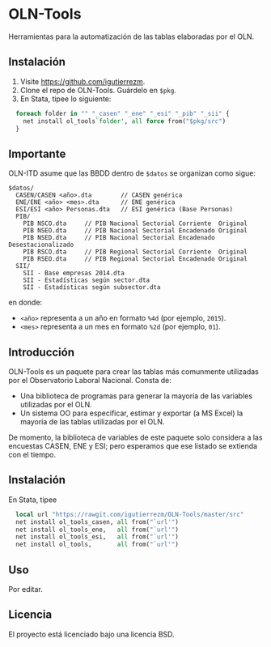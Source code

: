 OLN-Tools
=========

Herramientas para la automatización de las tablas elaboradas por el OLN.

Instalación
-----------

1. Visite https://github.com/igutierrezm.
2. Clone el repo de OLN-Tools. Guárdelo en ``$pkg``.
3. En Stata, tipee lo siguiente:
```stata
  foreach folder in "" "_casen" "_ene" "_esi" "_pib" "_sii" {
  	net install ol_tools`folder', all force from("$pkg/src")
  }
```

Importante
----------

OLN-ITD asume que las BBDD dentro de ``$datos`` se organizan como sigue:
```
$datos/
  CASEN/CASEN <año>.dta        // CASEN genérica
  ENE/ENE <año> <mes>.dta      // ENE genérica
  ESI/ESI <año> Personas.dta   // ESI genérica (Base Personas)
  PIB/
    PIB NSCO.dta     // PIB Nacional Sectorial Corriente  Original
    PIB NSEO.dta     // PIB Nacional Sectorial Encadenado Original
    PIB NSED.dta     // PIB Nacional Sectorial Encadenado Desestacionalizado
    PIB RSCO.dta     // PIB Regional Sectorial Corriente  Original
    PIB RSEO.dta     // PIB Regional Sectorial Encadenado Original
  SII/
    SII - Base empresas 2014.dta
    SII - Estadísticas según sector.dta
    SII - Estadísticas según subsector.dta
```
en donde:
- ``<año>`` representa a un año en formato ``%4d`` (por ejemplo, ``2015``).
- ``<mes>`` representa a un mes en formato ``%2d`` (por ejemplo, ``01``).




Introducción
------------

OLN-Tools es un paquete para crear las tablas más comunmente utilizadas
por el Observatorio Laboral Nacional. Consta de:

- Una biblioteca de programas para generar la mayoría de las variables
  utilizadas por el OLN.
- Un sistema OO para especificar, estimar y exportar (a MS Excel) la mayoría
  de las tablas utilizadas por el OLN.

De momento, la biblioteca de variables de este paquete solo considera a las
encuestas CASEN, ENE y ESI; pero esperamos que ese listado se extienda con el
tiempo.

Instalación
-----------

En Stata, tipee
```stata
  local url "https://rawgit.com/igutierrezm/OLN-Tools/master/src"
  net install ol_tools_casen, all from("`url'")
  net install ol_tools_ene,   all from("`url'")
  net install ol_tools_esi,   all from("`url'")
  net install ol_tools,       all from("`url'")
```

Uso
---

Por editar.

Licencia
--------

El proyecto está licenciado bajo una licencia BSD.
